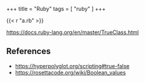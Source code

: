+++
title = "Ruby"
tags = [ "ruby" ]
+++

{{< r "a.rb" >}}

<https://docs.ruby-lang.org/en/master/TrueClass.html>

## References

- <https://hyperpolyglot.org/scripting#true-false>
- <https://rosettacode.org/wiki/Boolean_values>
